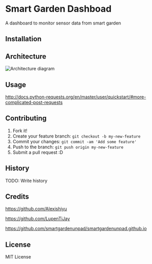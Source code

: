 # Smart Garden Dashboad

A dashboard to monitor sensor data from smart garden

## Installation

## Architecture

![Architecture diagram](https://raw.githubusercontent.com/santanu23/IoTDashboard/master/dashboard/images/Architecture.jpg "Architecture")

## Usage

http://docs.python-requests.org/en/master/user/quickstart/#more-complicated-post-requests

## Contributing

1. Fork it!
2. Create your feature branch: `git checkout -b my-new-feature`
3. Commit your changes: `git commit -am 'Add some feature'`
4. Push to the branch: `git push origin my-new-feature`
5. Submit a pull request :D

## History

TODO: Write history

## Credits
https://github.com/Alexishiyu

https://github.com/LupenTiJay

https://github.com/smartgardenunpad/smartgardenunpad.github.io

## License

MIT License
